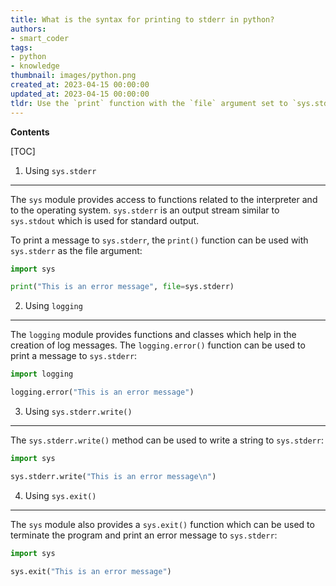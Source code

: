 ```yaml
---
title: What is the syntax for printing to stderr in python?
authors:
- smart_coder
tags:
- python
- knowledge
thumbnail: images/python.png
created_at: 2023-04-15 00:00:00
updated_at: 2023-04-15 00:00:00
tldr: Use the `print` function with the `file` argument set to `sys.stderr`.
---
```


**Contents**

[TOC]

1. Using `sys.stderr`
--------------------------------
The `sys` module provides access to functions related to the interpreter and to the operating system. `sys.stderr` is an output stream similar to `sys.stdout` which is used for standard output. 

To print a message to `sys.stderr`, the `print()` function can be used with `sys.stderr` as the file argument:

```python
import sys

print("This is an error message", file=sys.stderr)
```

2. Using `logging`
--------------------------------
The `logging` module provides functions and classes which help in the creation of log messages. The `logging.error()` function can be used to print a message to `sys.stderr`:

```python
import logging

logging.error("This is an error message")
```

3. Using `sys.stderr.write()`
--------------------------------
The `sys.stderr.write()` method can be used to write a string to `sys.stderr`:

```python
import sys

sys.stderr.write("This is an error message\n")
```

4. Using `sys.exit()`
--------------------------------
The `sys` module also provides a `sys.exit()` function which can be used to terminate the program and print an error message to `sys.stderr`:

```python
import sys

sys.exit("This is an error message")
```
